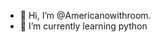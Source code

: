 - 👋 Hi, I’m @Americanowithroom.
- 🌱 I’m currently learning python


<!---
Americanowithroom/Americanowithroom is a ✨ special ✨ repository because its `README.md` (this file) appears on your GitHub profile.
You can click the Preview link to take a look at your changes.
--->
